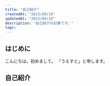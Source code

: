 ```yaml
---
title: "自己紹介"
createdAt: "2023/09/10"
updatedAt: "2023/09/10"
description: "自己紹介の記事です。"
tags: 
---
```

## はじめに
こんにちは。初めまして。
「うえすと」と申します。

## 自己紹介

